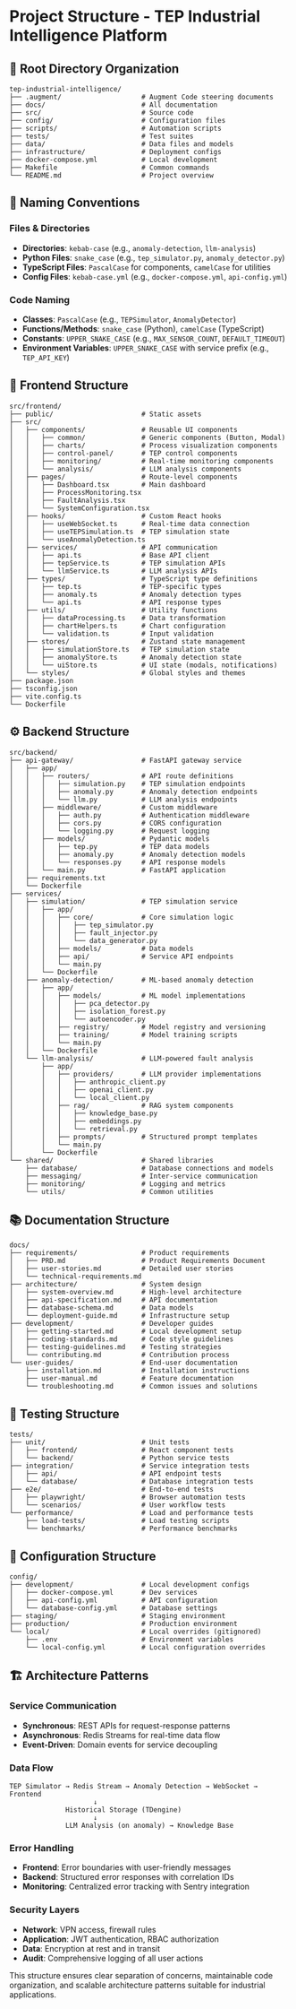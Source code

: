 # Project Structure - TEP Industrial Intelligence Platform

## 📁 **Root Directory Organization**

```
tep-industrial-intelligence/
├── .augment/                    # Augment Code steering documents
├── docs/                        # All documentation
├── src/                         # Source code
├── config/                      # Configuration files
├── scripts/                     # Automation scripts
├── tests/                       # Test suites
├── data/                        # Data files and models
├── infrastructure/              # Deployment configs
├── docker-compose.yml           # Local development
├── Makefile                     # Common commands
└── README.md                    # Project overview
```

## 🎯 **Naming Conventions**

### **Files & Directories**
- **Directories**: `kebab-case` (e.g., `anomaly-detection`, `llm-analysis`)
- **Python Files**: `snake_case` (e.g., `tep_simulator.py`, `anomaly_detector.py`)
- **TypeScript Files**: `PascalCase` for components, `camelCase` for utilities
- **Config Files**: `kebab-case.yml` (e.g., `docker-compose.yml`, `api-config.yml`)

### **Code Naming**
- **Classes**: `PascalCase` (e.g., `TEPSimulator`, `AnomalyDetector`)
- **Functions/Methods**: `snake_case` (Python), `camelCase` (TypeScript)
- **Constants**: `UPPER_SNAKE_CASE` (e.g., `MAX_SENSOR_COUNT`, `DEFAULT_TIMEOUT`)
- **Environment Variables**: `UPPER_SNAKE_CASE` with service prefix (e.g., `TEP_API_KEY`)

## 🎨 **Frontend Structure**

```
src/frontend/
├── public/                      # Static assets
├── src/
│   ├── components/              # Reusable UI components
│   │   ├── common/              # Generic components (Button, Modal)
│   │   ├── charts/              # Process visualization components
│   │   ├── control-panel/       # TEP control components
│   │   ├── monitoring/          # Real-time monitoring components
│   │   └── analysis/            # LLM analysis components
│   ├── pages/                   # Route-level components
│   │   ├── Dashboard.tsx        # Main dashboard
│   │   ├── ProcessMonitoring.tsx
│   │   ├── FaultAnalysis.tsx
│   │   └── SystemConfiguration.tsx
│   ├── hooks/                   # Custom React hooks
│   │   ├── useWebSocket.ts      # Real-time data connection
│   │   ├── useTEPSimulation.ts  # TEP simulation state
│   │   └── useAnomalyDetection.ts
│   ├── services/                # API communication
│   │   ├── api.ts               # Base API client
│   │   ├── tepService.ts        # TEP simulation APIs
│   │   └── llmService.ts        # LLM analysis APIs
│   ├── types/                   # TypeScript type definitions
│   │   ├── tep.ts               # TEP-specific types
│   │   ├── anomaly.ts           # Anomaly detection types
│   │   └── api.ts               # API response types
│   ├── utils/                   # Utility functions
│   │   ├── dataProcessing.ts    # Data transformation
│   │   ├── chartHelpers.ts      # Chart configuration
│   │   └── validation.ts        # Input validation
│   ├── stores/                  # Zustand state management
│   │   ├── simulationStore.ts   # TEP simulation state
│   │   ├── anomalyStore.ts      # Anomaly detection state
│   │   └── uiStore.ts           # UI state (modals, notifications)
│   └── styles/                  # Global styles and themes
├── package.json
├── tsconfig.json
├── vite.config.ts
└── Dockerfile
```

## ⚙️ **Backend Structure**

```
src/backend/
├── api-gateway/                 # FastAPI gateway service
│   ├── app/
│   │   ├── routers/             # API route definitions
│   │   │   ├── simulation.py    # TEP simulation endpoints
│   │   │   ├── anomaly.py       # Anomaly detection endpoints
│   │   │   └── llm.py           # LLM analysis endpoints
│   │   ├── middleware/          # Custom middleware
│   │   │   ├── auth.py          # Authentication middleware
│   │   │   ├── cors.py          # CORS configuration
│   │   │   └── logging.py       # Request logging
│   │   ├── models/              # Pydantic models
│   │   │   ├── tep.py           # TEP data models
│   │   │   ├── anomaly.py       # Anomaly detection models
│   │   │   └── responses.py     # API response models
│   │   └── main.py              # FastAPI application
│   ├── requirements.txt
│   └── Dockerfile
├── services/
│   ├── simulation/              # TEP simulation service
│   │   ├── app/
│   │   │   ├── core/            # Core simulation logic
│   │   │   │   ├── tep_simulator.py
│   │   │   │   ├── fault_injector.py
│   │   │   │   └── data_generator.py
│   │   │   ├── models/          # Data models
│   │   │   ├── api/             # Service API endpoints
│   │   │   └── main.py
│   │   └── Dockerfile
│   ├── anomaly-detection/       # ML-based anomaly detection
│   │   ├── app/
│   │   │   ├── models/          # ML model implementations
│   │   │   │   ├── pca_detector.py
│   │   │   │   ├── isolation_forest.py
│   │   │   │   └── autoencoder.py
│   │   │   ├── registry/        # Model registry and versioning
│   │   │   ├── training/        # Model training scripts
│   │   │   └── main.py
│   │   └── Dockerfile
│   └── llm-analysis/            # LLM-powered fault analysis
│       ├── app/
│       │   ├── providers/       # LLM provider implementations
│       │   │   ├── anthropic_client.py
│       │   │   ├── openai_client.py
│       │   │   └── local_client.py
│       │   ├── rag/             # RAG system components
│       │   │   ├── knowledge_base.py
│       │   │   ├── embeddings.py
│       │   │   └── retrieval.py
│       │   ├── prompts/         # Structured prompt templates
│       │   └── main.py
│       └── Dockerfile
└── shared/                      # Shared libraries
    ├── database/                # Database connections and models
    ├── messaging/               # Inter-service communication
    ├── monitoring/              # Logging and metrics
    └── utils/                   # Common utilities
```

## 📚 **Documentation Structure**

```
docs/
├── requirements/                # Product requirements
│   ├── PRD.md                   # Product Requirements Document
│   ├── user-stories.md          # Detailed user stories
│   └── technical-requirements.md
├── architecture/                # System design
│   ├── system-overview.md       # High-level architecture
│   ├── api-specification.md     # API documentation
│   ├── database-schema.md       # Data models
│   └── deployment-guide.md      # Infrastructure setup
├── development/                 # Developer guides
│   ├── getting-started.md       # Local development setup
│   ├── coding-standards.md      # Code style guidelines
│   ├── testing-guidelines.md    # Testing strategies
│   └── contributing.md          # Contribution process
└── user-guides/                 # End-user documentation
    ├── installation.md          # Installation instructions
    ├── user-manual.md           # Feature documentation
    └── troubleshooting.md       # Common issues and solutions
```

## 🧪 **Testing Structure**

```
tests/
├── unit/                        # Unit tests
│   ├── frontend/                # React component tests
│   └── backend/                 # Python service tests
├── integration/                 # Service integration tests
│   ├── api/                     # API endpoint tests
│   └── database/                # Database integration tests
├── e2e/                         # End-to-end tests
│   ├── playwright/              # Browser automation tests
│   └── scenarios/               # User workflow tests
└── performance/                 # Load and performance tests
    ├── load-tests/              # Load testing scripts
    └── benchmarks/              # Performance benchmarks
```

## 🔧 **Configuration Structure**

```
config/
├── development/                 # Local development configs
│   ├── docker-compose.yml       # Dev services
│   ├── api-config.yml           # API configuration
│   └── database-config.yml      # Database settings
├── staging/                     # Staging environment
├── production/                  # Production environment
└── local/                       # Local overrides (gitignored)
    ├── .env                     # Environment variables
    └── local-config.yml         # Local configuration overrides
```

## 🏗️ **Architecture Patterns**

### **Service Communication**
- **Synchronous**: REST APIs for request-response patterns
- **Asynchronous**: Redis Streams for real-time data flow
- **Event-Driven**: Domain events for service decoupling

### **Data Flow**
```
TEP Simulator → Redis Stream → Anomaly Detection → WebSocket → Frontend
                     ↓
              Historical Storage (TDengine)
                     ↓
              LLM Analysis (on anomaly) → Knowledge Base
```

### **Error Handling**
- **Frontend**: Error boundaries with user-friendly messages
- **Backend**: Structured error responses with correlation IDs
- **Monitoring**: Centralized error tracking with Sentry integration

### **Security Layers**
- **Network**: VPN access, firewall rules
- **Application**: JWT authentication, RBAC authorization
- **Data**: Encryption at rest and in transit
- **Audit**: Comprehensive logging of all user actions

This structure ensures clear separation of concerns, maintainable code organization, and scalable architecture patterns suitable for industrial applications.

